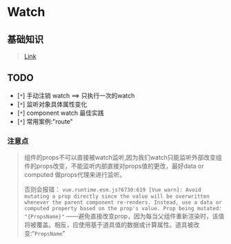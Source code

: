 <!--
 * @Author: hy
 * @Date: 2022-05-07 22:41:22
 * @LastEditors: hy
 * @Description: 
 * @LastEditTime: 2022-05-08 12:11:46
 * @FilePath: /interview-questions/packages/vue2/notes/Wach.md
 * Copyright 2022 hy, All Rights Reserved. 
 * 仅供学习使用~
-->
# Watch

## 基础知识
> [Link](https://github.com/HYzihong/interview-questions/tree/master/packages/vue2-vue_config_js/src/views/Watch)

## TODO
 - [`*`] 手动注销 watch ==> 只执行一次的watch 
 - [`*`] 监听对象具体属性变化
 - [`*`] component watch 最佳实践
 - [`*`] 常用案例:"route"

### 注意点

> 组件的props不可以直接被watch监听,因为我们watch只能监听外部改变组件的props改变，不能监听内部直接对props值的更改，最好data or computed 做props代理来进行监听。
> 
> 否则会报错：
> `vue.runtime.esm.js?6730:619 [Vue warn]: Avoid mutating a prop directly since the value will be overwritten whenever the parent component re-renders. Instead, use a data or computed property based on the prop's value. Prop being mutated: "{PropsName}"`
> ——避免直接改变prop，因为每当父组件重新渲染时，该值将被覆盖。相反，应使用基于道具值的数据或计算属性。道具被改变:“`PropsName`” 
